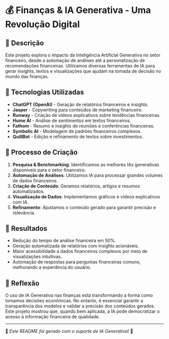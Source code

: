 # 💰 Finanças & IA Generativa - Uma Revolução Digital

## 📒 Descrição
Este projeto explora o impacto da Inteligência Artificial Generativa no setor financeiro, desde a automação de análises até a personalização de recomendações financeiras. Utilizamos diversas ferramentas de IA para gerar insights, textos e visualizações que ajudam na tomada de decisão no mundo das finanças.

## 🤖 Tecnologias Utilizadas
- **ChatGPT (OpenAI)** - Geração de relatórios financeiros e insights.
- **Jasper** - Copywriting para conteúdos de marketing financeiro.
- **Runway** - Criação de vídeos explicativos sobre tendências financeiras.
- **Hume AI** - Análise de sentimentos em textos financeiros.
- **Fathom** - Resumo e insights de reuniões e conferências financeiras.
- **Symbolic AI** - Modelagem de padrões financeiros complexos.
- **QuillBot** - Edição e refinamento de textos sobre investimentos.

## 🧐 Processo de Criação
1. **Pesquisa & Benchmarking**: Identificamos as melhores IAs generativas disponíveis para o setor financeiro.
2. **Automação de Análises**: Utilizamos IA para processar grandes volumes de dados financeiros.
3. **Criação de Conteúdo**: Geramos relatórios, artigos e resumos automatizados.
4. **Visualização de Dados**: Implementamos gráficos e vídeos explicativos com IA.
5. **Refinamento**: Ajustamos o conteúdo gerado para garantir precisão e relevância.

## 🚀 Resultados
- Redução do tempo de análise financeira em 50%.
- Geração automatizada de relatórios com insights acionáveis.
- Maior acessibilidade a dados financeiros complexos por meio de visualizações intuitivas.
- Automação de respostas para perguntas financeiras comuns, melhorando a experiência do usuário.

## 💭 Reflexão
O uso de IA Generativa nas finanças está transformando a forma como tomamos decisões econômicas. No entanto, é essencial garantir a transparência dos modelos e validar a precisão dos conteúdos gerados. Este projeto mostrou que, quando bem aplicada, a IA pode democratizar o acesso à informação financeira de qualidade.

---
🎯 _Este README foi gerado com o suporte de IA Generativa!_ 🚀

